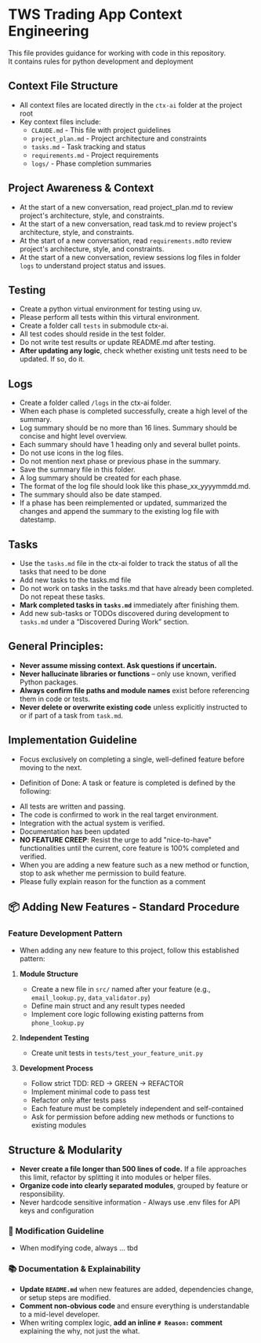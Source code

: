 # TWS Trading App Context Engineering 
This file provides guidance for working with code in this repository.  
It contains rules for python development and deployment 

## Context File Structure
- All context files are located directly in the `ctx-ai` folder at the project root
- Key context files include:
  - `CLAUDE.md` - This file with project guidelines
  - `project_plan.md` - Project architecture and constraints
  - `tasks.md` - Task tracking and status
  - `requirements.md` - Project requirements
  - `logs/` - Phase completion summaries

## Project Awareness & Context
- At the start of a new conversation, read project_plan.md to review project's architecture, style, and constraints.
- At the start of a new conversation, read task.md to review project's architecture, style, and constraints.
- At the start of a new conversation, read `requirements.md`to review project's architecture, style, and constraints.
- At the start of a new conversation, review sessions log files in folder `logs` to understand project status and issues.

## Testing 
- Create a python virtual environment for testing using uv.
- Please perform all tests within this virtural environment.
- Create a folder call `tests` in submodule ctx-ai.
- All test codes should reside in the test folder.
- Do not write test results or update README.md after testing.
- **After updating any logic**, check whether existing unit tests need to be updated. If so, do it.

## Logs
- Create a folder called `/logs` in the ctx-ai folder.
- When each phase is completed successfully, create a high level of the summary. 
- Log summary should be no more than 16 lines. Summary should be concise and hight level overview.
- Each summary should have 1 heading only and several bullet points.
- Do not use icons in the log files.
- Do not mention next phase or previous phase in the summary.
- Save the summary file in this folder.
- A log summary should be created for each phase.
- The format of the log file should look like this phase_xx_yyyymmdd.md.
- The summary should also be date stamped.
- If a phase has been reimplemented or updated, summarized the changes and append the summary to the existing log file with datestamp. 

## Tasks 
- Use the `tasks.md` file in the ctx-ai folder to track the status of all the tasks that need to be done
- Add new tasks to the tasks.md file 
- Do not work on tasks in the tasks.md that have already been completed.  Do not repeat these tasks.
- **Mark completed tasks in `tasks.md`** immediately after finishing them.
- Add new sub-tasks or TODOs discovered during development to `tasks.md` under a “Discovered During Work” section.

## General Principles:
- **Never assume missing context. Ask questions if uncertain.**
- **Never hallucinate libraries or functions** – only use known, verified Python packages.
- **Always confirm file paths and module names** exist before referencing them in code or tests.
- **Never delete or overwrite existing code** unless explicitly instructed to or if part of a task from `task.md`.

## Implementation Guideline
- Focus exclusively on completing a single, well-defined feature before moving to the next.
* Definition of Done: A task or feature is completed is defined by the following:
- All tests are written and passing.
- The code is confirmed to work in the real target environment.
- Integration with the actual system is verified.
- Documentation has been updated
- **NO FEATURE CREEP**: Resist the urge to add "nice-to-have" functionalities until the current, core feature is 100% completed and verified.
- When you are adding a new feature such as a new method or function, stop to ask whether me permission to build feature.
- Please fully explain reason for the function as a comment

## 📦 Adding New Features - Standard Procedure
### Feature Development Pattern
* When adding any new feature to this project, follow this established pattern:

1. **Module Structure**
   - Create a new file in `src/` named after your feature (e.g., `email_lookup.py`, `data_validator.py`)
   - Define main struct and any result types needed
   - Implement core logic following existing patterns from `phone_lookup.py` 

2. **Independent Testing**
   - Create unit tests in `tests/test_your_feature_unit.py`

5. **Development Process**
   - Follow strict TDD: RED → GREEN → REFACTOR
   - Implement minimal code to pass test
   - Refactor only after tests pass
   - Each feature must be completely independent and self-contained
   - Ask for permission before adding new methods or functions to existing modules

## Structure & Modularity
- **Never create a file longer than 500 lines of code.** If a file approaches this limit, refactor by splitting it into modules or helper files.
- **Organize code into clearly separated modules**, grouped by feature or responsibility.
- Never hardcode sensitive information - Always use .env files for API keys and configuration

### 📎 Modification Guideline
- When modifying code, always ... tbd 

### 📚 Documentation & Explainability
- **Update `README.md`** when new features are added, dependencies change, or setup steps are modified.
- **Comment non-obvious code** and ensure everything is understandable to a mid-level developer.
- When writing complex logic, **add an inline `# Reason:` comment** explaining the why, not just the what.

